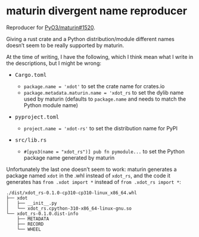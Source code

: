 maturin divergent name reproducer
=================================

Reproducer for [PyO3/maturin#1520](https://github.com/PyO3/maturin/issues/1520).

Giving a rust crate and a Python distribution/module different names doesn’t seem to be really supported by maturin.

At the time of writing, I have the following, which I think mean what I write in the descriptions, but I might be wrong:

- <samp>Cargo.toml</samp>

  - `package.name = 'xdot'` to set the crate name for crates.io
  - `package.metadata.maturin.name = 'xdot_rs` to set the dylib name used by maturin (defaults to `package.name` and needs to match the Python module name)

- <samp>pyproject.toml</samp>

  - `project.name = 'xdot-rs'` to set the distribution name for PyPI

- <samp>src/lib.rs</samp>

  - `#[pyo3(name = "xdot_rs")] pub fn pymodule...` to set the Python package name generated by maturin

Unfortunately the last one doesn’t seem to work: maturin generates a package named `xdot` in the .whl instead of `xdot_rs`, and the code it generates has `from .xdot import *` instead of `from .xdot_rs import *`:

```
./dist/xdot_rs-0.1.0-cp310-cp310-linux_x86_64.whl
├── xdot
│   ├── __init__.py
│   └── xdot_rs.cpython-310-x86_64-linux-gnu.so
└── xdot_rs-0.1.0.dist-info
    ├── METADATA
    ├── RECORD
    └── WHEEL
```
